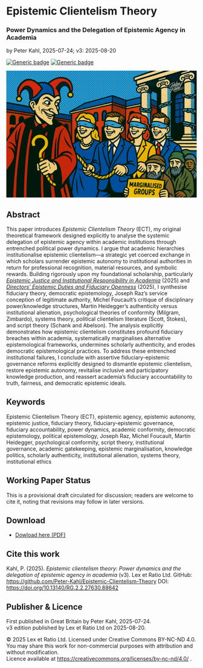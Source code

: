 # Epistemic Clientelism Theory

### Power Dynamics and the Delegation of Epistemic Agency in Academia

by Peter Kahl, 2025-07-24; v3: 2025-08-20

[![Generic badge](https://img.shields.io/badge/DOI-10.13140%2FRG.2.2.27630.88642-blue.svg)](https://doi.org/10.13140/RG.2.2.27630.88642) [![Generic badge](https://img.shields.io/badge/ORCID-0009.0003.1616.4843-green.svg)](https://orcid.org/0009-0003-1616-4843)

![alt text](https://github.com/Peter-Kahl/Epistemic-Clientelism-Theory/blob/main/higher_ed_power_dynamics_2.jpg?raw=true)

## Abstract

This paper introduces _Epistemic Clientelism Theory_ (ECT), my original theoretical framework designed explicitly to analyse the systemic delegation of epistemic agency within academic institutions through entrenched political power dynamics. I argue that academic hierarchies institutionalise epistemic clientelism—a strategic yet coerced exchange in which scholars surrender epistemic autonomy to institutional authorities in return for professional recognition, material resources, and symbolic rewards. Building rigorously upon my foundational scholarship, particularly [_Epistemic Justice and Institutional Responsibility in Academia_](https://github.com/Peter-Kahl/Epistemic-Justice-and-Institutional-Responsibility-in-Academia) (2025) and [_Directors’ Epistemic Duties and Fiduciary Openness_](https://github.com/Peter-Kahl/Directors-Epistemic-Duties-and-Fiduciary-Openness) (2025), I synthesise fiduciary theory, democratic epistemology, Joseph Raz’s service conception of legitimate authority, Michel Foucault’s critique of disciplinary power/knowledge structures, Martin Heidegger’s authenticity versus institutional alienation, psychological theories of conformity (Milgram, Zimbardo), systems theory, political clientelism literature (Scott, Stokes), and script theory (Schank and Abelson). The analysis explicitly demonstrates how epistemic clientelism constitutes profound fiduciary breaches within academia, systematically marginalises alternative epistemological frameworks, undermines scholarly authenticity, and erodes democratic epistemological practices. To address these entrenched institutional failures, I conclude with assertive fiduciary-epistemic governance reforms explicitly designed to dismantle epistemic clientelism, restore epistemic autonomy, revitalise inclusive and participatory knowledge production, and reassert academia’s fiduciary accountability to truth, fairness, and democratic epistemic ideals.

## Keywords

Epistemic Clientelism Theory (ECT), epistemic agency, epistemic autonomy, epistemic justice, fiduciary theory, fiduciary-epistemic governance, fiduciary accountability, power dynamics, academic conformity, democratic epistemology, political epistemology, Joseph Raz, Michel Foucault, Martin Heidegger, psychological conformity, script theory, institutional governance, academic gatekeeping, epistemic marginalisation, knowledge politics, scholarly authenticity, institutional alienation, systems theory, institutional ethics

## Working Paper Status

This is a provisional draft circulated for discussion; readers are welcome to cite it, noting that revisions may follow in later versions.

## Download

- [Dowload here (PDF)](https://raw.githubusercontent.com/Peter-Kahl/Epistemic-Clientelism-Theory/master/Kahl_P_Epistemic_Clientelism_Theory_v3_20-AUG-2025.pdf)

## Cite this work

Kahl, P. (2025). _Epistemic clientelism theory: Power dynamics and the delegation of epistemic agency in academia_ (v3). Lex et Ratio Ltd. GitHub: https://github.com/Peter-Kahl/Epistemic-Clientelism-Theory DOI: https://doi.org/10.13140/RG.2.2.27630.88642

## Publisher & Licence

First published in Great Britain by Peter Kahl, 2025-07-24.\
v3 edition published by Lex et Ratio Ltd on 2025-08-20.

© 2025 Lex et Ratio Ltd. Licensed under Creative Commons BY-NC-ND 4.0.\
You may share this work for non-commercial purposes with attribution and without modification.\
Licence available at https://creativecommons.org/licenses/by-nc-nd/4.0/ .